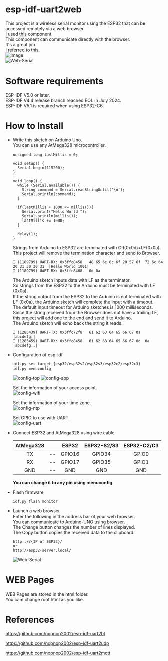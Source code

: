 # esp-idf-uart2web
This project is a wireless serial monitor using the ESP32 that can be accessed remotely via a web browser.   
I used [this](https://github.com/Molorius/esp32-websocket) component.   
This component can communicate directly with the browser.   
It's a great job.   
I referred to [this](https://github.com/ayushsharma82/WebSerial).   
![Image](https://github.com/user-attachments/assets/1cdf6361-3f1f-4f98-a433-56c7b6a257b3)   
![Web-Serial](https://user-images.githubusercontent.com/6020549/204442158-0e8e1b11-caa8-4937-b830-99d331ca3fa6.jpg)   



# Software requirements
ESP-IDF V5.0 or later.   
ESP-IDF V4.4 release branch reached EOL in July 2024.   
ESP-IDF V5.1 is required when using ESP32-C6.   


# How to Install

- Write this sketch on Arduino Uno.   
	You can use any AtMega328 microcontroller.   

	```
	unsigned long lastMillis = 0;

	void setup() {
	  Serial.begin(115200);
	}

	void loop() {
	  while (Serial.available()) {
	    String command = Serial.readStringUntil('\n');
	    Serial.println(command);
	  }

	  if(lastMillis + 1000 <= millis()){
	    Serial.print("Hello World ");
	    Serial.println(millis());
	    lastMillis += 1000;
	  }

	  delay(1);
	}
	```

	Strings from Arduino to ESP32 are terminated with CR(0x0d)+LF(0x0a).   
	This project will remove the termination character and send to Browser.   
	```
	I (1189799) UART-RX: 0x3ffc8458   48 65 6c 6c 6f 20 57 6f  72 6c 64 20 31 30 30 31  |Hello World 1001|
	I (1189799) UART-RX: 0x3ffc8468   0d 0a
	```

	The Arduino sketch inputs data with LF as the terminator.   
	So strings from the ESP32 to the Arduino must be terminated with LF (0x0a).   
	If the string output from the ESP32 to the Arduino is not terminated with LF (0x0a), the Arduino sketch will complete the input with a timeout.   
	The default input timeout for Arduino sketches is 1000 milliseconds.   
	Since the string received from the Browser does not have a trailing LF, this project will add one to the end and send it to Arduino.   
	The Arduino sketch will echo back the string it reads.   
	```
	I (1285439) UART-TX: 0x3ffc72f8   61 62 63 64 65 66 67 0a                           |abcdefg.|
	I (1285459) UART-RX: 0x3ffc8458   61 62 63 64 65 66 67 0d  0a                       |abcdefg..|
	```

- Configuration of esp-idf
	```
	idf.py set-target {esp32/esp32s2/esp32s3/esp32c2/esp32c3}
	idf.py menuconfig
	```
	![config-top](https://user-images.githubusercontent.com/6020549/164256546-da988299-c0ff-41e0-8c5a-45cdd11f9fe7.jpg)
	![config-app](https://user-images.githubusercontent.com/6020549/164256573-1e6fc379-699a-4464-a93d-70160fe2a0b0.jpg)


	Set the information of your access point.   
	![config-wifi](https://user-images.githubusercontent.com/6020549/164256660-c2def5c5-d524-483b-885a-fa8f32e9b471.jpg)


	Set the information of your time zone.   
	![config-ntp](https://user-images.githubusercontent.com/6020549/164256796-cf851736-2a8e-400f-b809-992aa2ff867e.jpg)


	Set GPIO to use with UART.   
	![config-uart](https://user-images.githubusercontent.com/6020549/164256738-0f59817b-0deb-41b5-a4e5-379cbe3c2574.jpg)


- Connect ESP32 and AtMega328 using wire cable   

	|AtMega328||ESP32|ESP32-S2/S3|ESP32-C2/C3|
	|:-:|:-:|:-:|:-:|:-:|
	|TX|--|GPIO16|GPIO34|GPIO0|
	|RX|--|GPIO17|GPIO35|GPIO1|
	|GND|--|GND|GND|GND|

	__You can change it to any pin using menuconfig.__   


- Flash firmware
	```
	idf.py flash monitor
	```

- Launch a web browser   
	Enter the following in the address bar of your web browser.   
	You can communicate to Arduino-UNO using browser.   
	The Change button changes the number of lines displayed.   
	The Copy button copies the received data to the clipboard.   
	```
	http:://{IP of ESP32}/
	or
	http://esp32-server.local/
	```

	![Web-Serial](https://user-images.githubusercontent.com/6020549/204442158-0e8e1b11-caa8-4937-b830-99d331ca3fa6.jpg)

# WEB Pages
WEB Pages are stored in the html folder.   
You cam change root.html as you like.   

# References

https://github.com/nopnop2002/esp-idf-uart2bt

https://github.com/nopnop2002/esp-idf-uart2udp

https://github.com/nopnop2002/esp-idf-uart2mqtt

